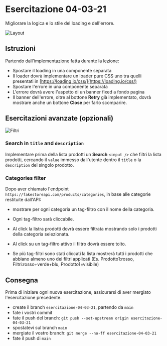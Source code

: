 # Esercitazione 04-03-21

Migliorare la logica e lo stile del loading e dell'errore.

![Layout](images/4-api-loading-error.svg)

## Istruzioni

Partendo dall'implementazione fatta durante la lezione:

- Spostare il loading in una componente separata
- Il loader dovrà implementare un loader pure CSS uno tra quelli presentati in [https://loading.io/css/](https://loading.io/css/)
- Spostare l'errore in una componente separata
- L'errore dovrà avere l'aspetto di un banner fixed a fondo pagina
- Il banner dell'errore, oltre al bottone **Retry** già implementato, dovrà mostrare anche un bottone **Close** per farlo scomparire.

## Esercitazioni avanzate (opzionali)

![Filtri](images/4-product-list-filters.svg)

### Search in `title` and `description`

Implementare prima della lista prodotti un **Search** `<input />` che filtri la lista prodotti, cercando il `value` immesso dall'utente dentro il `title` o la `description` del singolo prodotto.

### Categories filter

Dopo aver chiamato l'endpoint `https://fakestoreapi.com/products/categories`, in base alle categorie restituite dall'API:

- mostrare per ogni categoria un tag-filtro con il nome della categoria.

- Ogni tag-filtro sarà cliccabile.

- Al click la listra prodotti dovrà essere filtrata mostrando solo i prodotti della categoria selezionata.

- Al click su un tag-filtro attivo il filtro dovrà essere tolto.

- Se più tag-filtri sono stati cliccati la lista mostrerà tutti i prodotti che abbiano almeno uno dei filtri applicati (Es. Prodotto1:rosso, Filtri:rosso+verde+blu, Prodotto1=visibile)

## Consegna

Prima di iniziare ogni nuova esercitazione, assicurarsi di aver mergiato l'esercitazione precedente.

- create il branch `esercitazione-04-03-21`, partendo da `main`
- fate i vostri commit
- fate il push del branch: `git push --set-upstream origin esercitazione-04-03-21`
- spostatevi sul branch `main`
- mergiate il vostro branch: `git merge --no-ff esercitazione-04-03-21`
- fate il push di `main`
